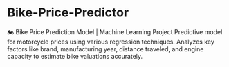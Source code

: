 # Bike-Price-Predictor
🏍️ Bike Price Prediction Model | Machine Learning Project  Predictive model for motorcycle prices using various regression techniques. Analyzes key factors like brand, manufacturing year, distance traveled, and engine capacity to estimate bike valuations accurately.  
